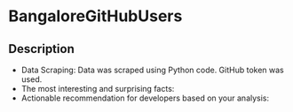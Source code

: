 # BangaloreGitHubUsers
## Description

* Data Scraping: Data was scraped using Python code. GitHub token was used.
* The most interesting and surprising facts:
* Actionable recommendation for developers based on your analysis:
